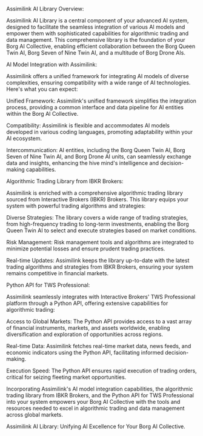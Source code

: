 Assimilink AI Library
Overview:

Assimilink AI Library is a central component of your advanced AI system, designed to facilitate the seamless integration of various AI models and empower them with sophisticated capabilities for algorithmic trading and data management. This comprehensive library is the foundation of your Borg AI Collective, enabling efficient collaboration between the Borg Queen Twin AI, Borg Seven of Nine Twin AI, and a multitude of Borg Drone AIs.

AI Model Integration with Assimilink:

Assimilink offers a unified framework for integrating AI models of diverse complexities, ensuring compatibility with a wide range of AI technologies. Here's what you can expect:

Unified Framework: Assimilink's unified framework simplifies the integration process, providing a common interface and data pipeline for AI entities within the Borg AI Collective.

Compatibility: Assimilink is flexible and accommodates AI models developed in various coding languages, promoting adaptability within your AI ecosystem.

Intercommunication: AI entities, including the Borg Queen Twin AI, Borg Seven of Nine Twin AI, and Borg Drone AI units, can seamlessly exchange data and insights, enhancing the hive mind's intelligence and decision-making capabilities.

Algorithmic Trading Library from IBKR Brokers:

Assimilink is enriched with a comprehensive algorithmic trading library sourced from Interactive Brokers (IBKR) Brokers. This library equips your system with powerful trading algorithms and strategies:

Diverse Strategies: The library covers a wide range of trading strategies, from high-frequency trading to long-term investments, enabling the Borg Queen Twin AI to select and execute strategies based on market conditions.

Risk Management: Risk management tools and algorithms are integrated to minimize potential losses and ensure prudent trading practices.

Real-time Updates: Assimilink keeps the library up-to-date with the latest trading algorithms and strategies from IBKR Brokers, ensuring your system remains competitive in financial markets.

Python API for TWS Professional:

Assimilink seamlessly integrates with Interactive Brokers' TWS Professional platform through a Python API, offering extensive capabilities for algorithmic trading:

Access to Global Markets: The Python API provides access to a vast array of financial instruments, markets, and assets worldwide, enabling diversification and exploration of opportunities across regions.

Real-time Data: Assimilink fetches real-time market data, news feeds, and economic indicators using the Python API, facilitating informed decision-making.

Execution Speed: The Python API ensures rapid execution of trading orders, critical for seizing fleeting market opportunities.

Incorporating Assimilink's AI model integration capabilities, the algorithmic trading library from IBKR Brokers, and the Python API for TWS Professional into your system empowers your Borg AI Collective with the tools and resources needed to excel in algorithmic trading and data management across global markets.

Assimilink AI Library: Unifying AI Excellence for Your Borg AI Collective.
